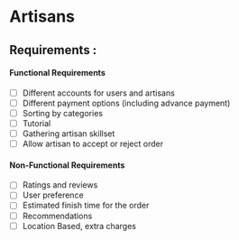 # Artisans

## Requirements :

#### Functional Requirements
- [ ] Different accounts for users and artisans
- [ ] Different payment options (including advance payment)
- [ ] Sorting by categories
- [ ] Tutorial
- [ ] Gathering artisan skillset
- [ ] Allow artisan to accept or reject order

#### Non-Functional Requirements
- [ ] Ratings and reviews
- [ ] User preference
- [ ] Estimated finish time for the order  
- [ ] Recommendations
- [ ] Location Based, extra charges